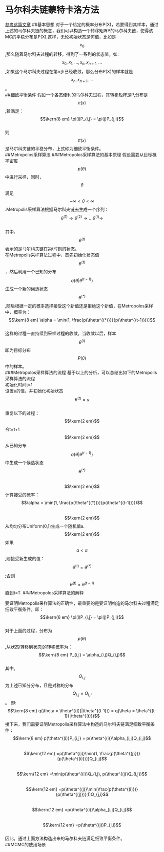 # 马尔科夫链蒙特卡洛方法
[参考这篇文章](https://blog.csdn.net/google19890102/article/details/51755242)
##基本思想
对于一个给定的概率分布P(X)，若要得到其样本，通过上述的马尔科夫链的概念，我们可以构造一个转移矩阵P的马尔科夫链，使得该MC的平稳分布是P(X),这样，无论初始状态是何值，比如是$$x_0$$,那么随着马尔科夫过程的转移，得到了一系列的状态值，如:$$x_0,x_1,...,x_n,x_{n+1},...$$,如果这个马尔科夫过程在第n步已经收敛，那么分布P(X)的样本就是$$x_n,x_{n+1},...$$。  
##细致平衡条件
假设一个各态便利的马尔科夫过程，其转移矩阵是P,分布是$$\pi(x)$$,若满足：  
$$\kern{8 em} \pi(i)P_{i,j} = \pi(j)P_{j,i}$$  
则$$\pi(x)$$是马尔科夫链的平稳分布，上式称为细致平衡条件。  
##Metropolos采样算法
###Metropolos采样算法的基本原理
假设需要从目标概率密度$$p(\theta)$$中进行采样，同时，$$\theta$$满足$$-\infty < \theta < \infty $$.Metropolis采样算法根据马尔科夫链去生成一个序列：  
$$\theta^{(1)} \to \theta^{(2)} \to ...\theta^{(t)} \to$$  
其中，$$\theta^{(t)}$$表示的是马尔科夫链在第t时刻的状态。  
在Metropolis采样算法过程中，首先初始化状态值$$\theta^{(1)}$$，然后利用一个已知的分布$$q(\theta|\theta^{(t-1)})$$生成一个新的候选状态$$\theta^{(*)}$$,随后根据一定的概率选择接受这个新值还是拒绝这个新值，在Metropolos采样中，概率为：  
$$\kern{8 em} \alpha = \min(1, \frac{p(\theta^{(*)})}{p(\theta^{(t-1)})})$$  
这样的过程一直持续到采样过程的收敛，当收敛以后，样本$$\theta^{(t)}$$即为目标分布$$P(\theta)$$中的样本。  
###Metropolos采样算法的流程
基于以上的分析，可以总结出如下的Metropolis采样算法的流程  
初始化时间t=1  
设置u的值，并初始化初始状态$$\theta^{(t)} = u$$  
重复以下的过程：  
$$\kern{2 em}$$令t=t+1
$$\kern{2 em}$$从已知分布$$q(\theta|\theta^{(t-1)})$$中生成一个候选状态$$\theta^{(*)}$$  
$$\kern{2 em}$$计算接受的概率：$$\alpha = \min(1, \frac{p(\theta^{(*)})}{p(\theta^{(t-1)})})$$   
 $$\kern{2 em}$$从均匀分布Uniform(0,1)生成一个随机值a.
 $$\kern{2 em}$$如果$$a < \alpha$$,则接受新生成的值：$$\theta^{(t)} = \theta^{(*)}$$;否则$$\theta^{(t)} = \theta^{(t-1)}$$
 直到t=T.
 ###Metropolos采样算法的解释
 
要证明Metropolis采样算法的正确性，最重要的是要证明构造的马尔科夫过程满足细致平衡条件，即：  
$$\kern{8 em} \pi(i)P_{i,j} = \pi(j)P_{j,i}$$   
对于上面的过程，分布为$$p(\theta)$$,从状态i转移到状态j的转移概率为：  
$$\kern{8 em} P_{i,j} = \alpha_{i,j}Q_{i,j}$$  
其中，$$Q_{i,j}$$为上述已知分分布，且是对称的分布$$Q_{i,j} = Q_{j,i}$$。 即:  
$$\kern{8 em} q(\theta = \theta^{(t)}|\theta^{(t-1)}) = q(\theta = \theta^{(t-1)}|\theta^{(t)})$$
接下来，我们需要证明Metropolis采样算法中构造的马尔科夫链满足细致平衡条件：  
$$\kern{8 em} p(\theta^{(i)}P_{i,j} = p(\theta^{(i)}\alpha_{i,j}Q_{i,j}$$    
$$\kern{12 em} =p(\theta^{(i)}\min(1, \frac{p(\theta^{(j)})}{p(\theta^{(i)})})Q_{i,j}$$  
$$\kern{12 em} =\min(p(\theta^{(i)}Q_{i,j}, p(\theta^{(j)}Q_{i,j})$$  
$$\kern{12 em} =p(\theta^{(j)}\min(\frac{p(\theta^{(i)})}{p(\theta^{(j)})},1)Q_{j,i}$$  
$$\kern{12 em} =p(\theta^{(i)}\alpha_{i,j}Q_{i,j}$$  
$$\kern{12 em} =p(\theta^{(j)}P_{j,i}$$  
因此，通过上面方法构造出来的马尔科夫链满足细致平衡条件。  
##MCMC的使用场景








